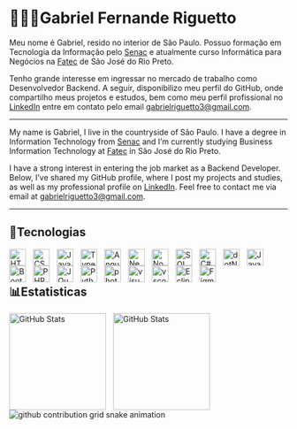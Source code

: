 # 🧑🏻‍💻Gabriel Fernande Riguetto

Meu nome é Gabriel, resido no interior de São Paulo. Possuo formação em Tecnologia da Informação pelo [Senac](https://www.sp.senac.br/) e atualmente curso Informática para Negócios na [Fatec](https://www.fatecriopreto.edu.br/) de São José do Rio Preto.

Tenho grande interesse em ingressar no mercado de trabalho como Desenvolvedor Backend. A seguir, disponibilizo meu perfil do GitHub, onde compartilho meus projetos e estudos, bem como meu perfil profissional no [LinkedIn](https://www.linkedin.com/in/gabriel-fernandes-riguetto-5266b3351/) entre em contato pelo email gabrielriguetto3@gmail.com.

---

My name is Gabriel, I live in the countryside of São Paulo. I have a degree in Information Technology from [Senac](https://www.sp.senac.br/) and I’m currently studying Business Information Technology at [Fatec](https://www.fatecriopreto.edu.br/) in São José do Rio Preto.

I have a strong interest in entering the job market as a Backend Developer. Below, I’ve shared my GitHub profile, where I post my projects and studies, as well as my professional profile on [LinkedIn](https://www.linkedin.com/in/gabriel-fernandes-riguetto-5266b3351/). Feel free to contact me via email at gabrielriguetto3@gmail.com.

---

## 🤖Tecnologias

<img 
    align="left" 
    alt="HTML"
    title="HTML" 
    width="30px" 
    style="padding-right: 10px;" 
    src="https://cdn.jsdelivr.net/gh/devicons/devicon@latest/icons/html5/html5-original.svg" 
/>
<img 
    align="left" 
    alt="CSS" 
    title="CSS"
    width="30px" 
    style="padding-right: 10px;" 
    src="https://cdn.jsdelivr.net/gh/devicons/devicon@latest/icons/css3/css3-original.svg" 
/>
<img 
    align="left" 
    alt="JavaScript" 
    title="JavaScript"
    width="30px" 
    style="padding-right: 10px;" 
    src="https://cdn.jsdelivr.net/gh/devicons/devicon@latest/icons/javascript/javascript-original.svg" 
/>

<img 
    align="left" 
    alt="TypeScript" 
    title="TypeScript"
    width="30px" 
    style="padding-right: 10px;" 
    src="https://cdn.jsdelivr.net/gh/devicons/devicon@latest/icons/typescript/typescript-original.svg"
/>

<img 
    align="left" 
    alt="Angular" 
    title="Angular"
    width="30px" 
    style="padding-right: 10px;" 
    src="https://cdn.jsdelivr.net/gh/devicons/devicon@latest/icons/angular/angular-original.svg"
/>

<img 
    align="left" 
    alt="Nest.JS" 
    title="Nest.JS"
    width="30px" 
    style="padding-right: 10px;" 
    src="https://cdn.jsdelivr.net/gh/devicons/devicon@latest/icons/nestjs/nestjs-original.svg"
/>

<img 
    align="left" 
    alt="Node.JS" 
    title="Node.JS"
    width="30px" 
    style="padding-right: 10px;" 
    src="https://cdn.jsdelivr.net/gh/devicons/devicon@latest/icons/nodejs/nodejs-original.svg"
/>

<img 
    align="left" 
    alt="SQL" 
    title="SQL"
    width="30px" 
    style="padding-right: 10px;" 
    src="https://cdn.jsdelivr.net/gh/devicons/devicon@latest/icons/azuresqldatabase/azuresqldatabase-original.svg" 
/>

<img 
    align="left" 
    alt="C#" 
    title="C#"
    width="30px" 
    style="padding-right: 10px;" 
    src="https://cdn.jsdelivr.net/gh/devicons/devicon@latest/icons/csharp/csharp-original.svg" 
/>

<img 
    align="left" 
    alt="dotNet" 
    title="Dot"
    width="30px" 
    style="padding-right: 10px;" 
    src="https://cdn.jsdelivr.net/gh/devicons/devicon@latest/icons/dotnetcore/dotnetcore-original.svg" 
/>

<img 
    align="left" 
    alt="Java" 
    title="Java"
    width="30px" 
    style="padding-right: 10px;" 
src="https://cdn.jsdelivr.net/gh/devicons/devicon@latest/icons/java/java-original.svg"/>

<img 
    align="left" 
    alt="Bootstrap"
    title="Bootstrap" 
    width="30px" 
    style="padding-right: 10px;" 
    src="https://cdn.jsdelivr.net/gh/devicons/devicon@latest/icons/bootstrap/bootstrap-original.svg" 
/>


<img 
    align="left" 
    alt="PHP" 
    title="PHP"
    width="30px" 
    style="padding-right: 10px;" 
    src="https://cdn.jsdelivr.net/gh/devicons/devicon@latest/icons/php/php-original.svg" 
/>

<img 
    align="left" 
    alt="JQuery" 
    title="JQuery"
    width="30px" 
    style="padding-right: 10px;" 
    src="https://cdn.jsdelivr.net/gh/devicons/devicon@latest/icons/jquery/jquery-original.svg" 
/>

<img 
    align="left" 
    alt="Python" 
    title="Python"
    width="30px" 
    style="padding-right: 10px;" 
    src="https://cdn.jsdelivr.net/gh/devicons/devicon@latest/icons/python/python-original.svg" 
/>

<img 
    align="left" 
    alt="photoshop" 
    title="photoshop"
    width="30px" 
    style="padding-right: 10px;" 
    src="https://cdn.jsdelivr.net/gh/devicons/devicon@latest/icons/photoshop/photoshop-original.svg" 
/>


<img 
    align="left" 
    alt="visual studio" 
    title="visual studio"
    width="30px" 
    style="padding-right: 10px;" 
    src="https://cdn.jsdelivr.net/gh/devicons/devicon@latest/icons/visualstudio/visualstudio-original.svg"
/>




<img 
    align="left" 
    alt="vscode" 
    title="vscode"
    width="30px" 
    style="padding-right: 10px;" 
    src="https://cdn.jsdelivr.net/gh/devicons/devicon@latest/icons/vscode/vscode-original.svg"
/>

<img 
    align="left" 
    alt="Eclipse" 
    title="Eclipse"
    width="30px" 
    style="padding-right: 10px;" 
    src="https://cdn.jsdelivr.net/gh/devicons/devicon@latest/icons/eclipse/eclipse-original.svg"
/>

<img 
    align="left" 
    alt="Figma" 
    title="Figma"
    width="30px" 
    style="padding-right: 10px;" 
    src="https://cdn.jsdelivr.net/gh/devicons/devicon@latest/icons/figma/figma-original.svg"
/>

<br>
<br>

## 📊Estatisticas
  <img 
    align="left" 
    alt="GitHub Stats" 
    height="175" 
    style="padding-right: 10px;" 
    src="https://github-readme-stats-eight-theta.vercel.app/api/top-langs/?username=GRiguetto&layout=compact&langs_count=8&theme=tokyonight" >



<img 
      align="left" 
      alt="GitHub Stats" 
      height="175" 
      src="https://github-readme-stats-eight-theta.vercel.app/api?username=GRiguetto&show_icons=true&theme=tokyonight&count_private=true" 
  />

  
<picture align="center">
  <source media="(prefers-color-scheme: dark)" srcset="https://raw.githubusercontent.com/GRiguetto/GRiguetto/output/github-contribution-grid-snake-dark.svg">
  <source media="(prefers-color-scheme: light)" srcset="https://raw.githubusercontent.com/GRiguetto/GRiguetto/output/github-contribution-grid-snake-dark.svg">
  <img align="center" alt="github contribution grid snake animation" src="https://raw.githubusercontent.com/GRiguetto/mari4souza/output/github-contribution-grid-snake.svg">
</picture>


